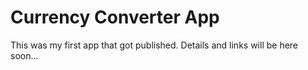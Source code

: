 # Currency Converter App

This was my first app that got published. Details and links will be here soon...




